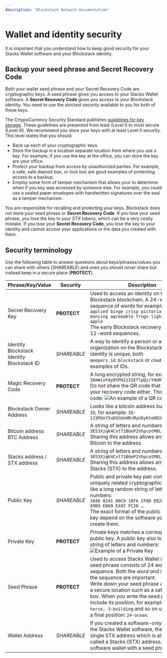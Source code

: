 ```yaml
---
description: 'Blockstack Network documentation'
---
```


# Wallet and identity security

It is important that you understand how to keep good security for your Stacks Wallet software and your Blockstack identity.

## Backup your seed phrase and Secret Recovery Code

Both your wallet seed phrase and your Secret Recovery Code are cryptographic keys. A seed phrase gives you access to your
Stacks Wallet software. A **Secret Recovery Code** gives you access to your Blockstack identity. You need to use the
strictest security available to you for both of these keys.

The CrtypoCurrency Security Standard publishes [guidelines for key storage](https://cryptoconsortium.github.io/CCSS/Details/#1.03).
These guidelines are presented from least (Level I) to most secure (Level III). We recommend you store your keys with at least
Level II security. This level states that you should:

- Back up each of your cryptographic keys.
- Store the backup in a location separate location from where you use a key. For example, if you use the key at the office,
  you can store the key are your office.
- Protect your backup from access by unauthorized parties. For example, a safe, safe deposit box, or lock box are good
  examples of protecting access to a backup.
- Employ some form of tamper mechanism that allows your to determine when if you key was accessed by someone else. For
  example, you could use a sealed paper envelopes with handwritten signatures over the seal as a tamper mechanism.

You are responsible for recalling and protecting your keys. Blockstack does not store your seed phrase or
**Secret Recovery Code**. If you lose your seed phrase, you lose the key to your STX tokens, which can be a very
costly mistake. If you lose your **Secret Recovery Code**, you lose the key to your identity and cannot access
your applications or the data you created with them.

## Security terminology

Use the following table to answer questions about keys/phrases/values you can share with others (_SHAREABLE_) and ones
you should _never_ share but instead keep in a secure place (**PROTECT**).

| Phrase/Key/Value                                         | Security    | Description                                                                                                                                                                                                                                                                                                                                                                                                               |
| -------------------------------------------------------- | ----------- | ------------------------------------------------------------------------------------------------------------------------------------------------------------------------------------------------------------------------------------------------------------------------------------------------------------------------------------------------------------------------------------------------------------------------- |
| Secret Recovery Key                                      | **PROTECT** | Used to access an identity on the Blockstack blockchain. A 24-word sequence of words for example: <br /> `applied binge crisp pictorial fiery dancing agreeable frogs light finish ping apple` <br /> The early Blockstack recovery keys were 12-word sequences.                                                                                                                                                          |
| Identity <br /> Blockstack Identity <br /> Blockstack ID | _SHAREABLE_ | A way to identify a person or an organization on the Blockstack network. An identity is unique, both `meepers.id.blockstack` or `chad.id` are examples of IDs.                                                                                                                                                                                                                                                            |
| Magic Recovery Code                                      | **PROTECT** | A long encrypted string, for example:<br />`36mWivFdy0YPH2z31EflpQz/Y0UMrOrJ++UjOA...` <br /> Do not share the QR code that accompanied your recovery code either. This is a QR code: <img src="images/qr-code.png" alt="An example of a QR code." />                                                                                                                                                                     |
| Blockstack Owner Address                                 | _SHAREABLE_ | Looks like a bitcoin address but starts with `ID`, for example: `ID-1J3PUxY5uDShUnHRrMyU6yKtoHEUPhKULs...`                                                                                                                                                                                                                                                                                                                |
| Bitcoin address <br /> BTC Address                       | _SHAREABLE_ | A string of letters and numbers: `3E53XjqK4Cxt71BGeP2VhpcotM8LZ853C8...` Sharing this address allows anyone to send Bitcoin to the address.                                                                                                                                                                                                                                                                               |
| Stacks address / STX address                             | _SHAREABLE_ | A string of letters and numbers: `3E53XjqK4Cxt71BGeP2VhpcotM8LZ853C8...` Sharing this address allows anyone to send Stacks (STX) to the address.                                                                                                                                                                                                                                                                          |
| Public Key                                               | _SHAREABLE_ | Public and private key pair comprise of two uniquely related cryptographic keys. It looks like a long random string of letters and numbers: <br /> `3048 0241 00C9 18FA CF8D EB2D EFD5 FD37 89B9 E069 EA97 FC20 …` <br /> The exact format of the public and private key depend on the software you use to create them.                                                                                                   |
| Private Key                                              | **PROTECT** | Private keys matches a corresponding public key. A public key also looks like a string of letters and numbers: <br /> <img src="images/private.png" alt="Example of a Private Key" />                                                                                                                                                                                                                                     |
| Seed Phrase                                              | **PROTECT** | Used to access Stacks Wallet software. The seed phrase consists of 24 words in a sequence. Both the _word and its position_ in the sequence are important. <br /> Write down your seed phrase and store it in a secure location such as a safe deposit box. When you write the seed phrase down, include its position, for example: `1-frog, 2-horse, 3-building` and so on until you reach a final position: `24-ocean`. |
| Wallet Address                                           | _SHAREABLE_ | If you created a software-only wallet with the Stacks Wallet software, the wallet has a single STX address which is also sometimes called a Stacks (STX) address. You access a software wallet with a seed phrase.                                                                                                                                                                                                        |
